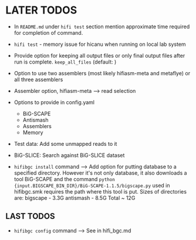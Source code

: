 # LATER TODOS
- In `README.md` under `hifi test` section mention approximate time required for completion of command.

- `hifi test` - memory issue for hicanu when running on local lab system 

- Provide option for keeping all output files or only final output files after run is complete.
    `keep_all_files` (default: )

- Option to use two assemblers (most likely hifiasm-meta and metaflye) or all three assemblers
    
- Assembler option, hifiasm-meta --> read selection

- Options to provide in config.yaml
    - BiG-SCAPE
    - Antismash
    - Assemblers
    - Memory

- Test data: Add some unmapped reads to it

- BiG-SLICE: Search against BiG-SLICE dataset

- `hifibgc install` command --> Add option for putting database to a specified directory. However it's not only database, it also downloads a tool BiG-SCAPE and the command `python {input.BIGSCAPE_BIN_DIR}/BiG-SCAPE-1.1.5/bigscape.py` used in hifibgc.smk requires the path where this tool is put.
    Sizes of directories are:
        bigscape - 3.3G
        antismash - 8.5G
        Total ~ 12G

## LAST TODOS
- `hifibgc config` command --> See in hifi_bgc.md